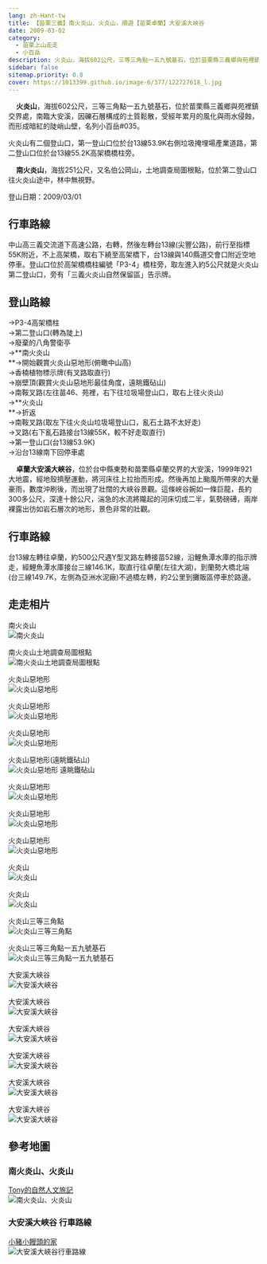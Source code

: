 ```yaml
---
lang: zh-Hant-tw
title: 【苗栗三義】南火炎山、火炎山，順遊【苗栗卓蘭】大安溪大峽谷
date: 2009-03-02
category: 
  - 苗栗上山走走
  - 小百岳
description: 火炎山，海拔602公尺，三等三角點一五九號基石，位於苗栗縣三義鄉與苑裡鎮交界處，南臨大安溪，因礫石層構成的土質鬆散，受經年累月的風化與雨水侵蝕，而形成暗紅的陡峭山壁，名列小百岳#035。 火炎山有二個登山口，第一登山口位於台13線53.9K右側垃圾掩埋場產業道路，第二登山口位於台13線55.2K高架橋橋柱旁。 南火炎山，海拔251公尺，又名伯公岡山，土地調查局圖根點，位於第二登山口往火炎山途中，林中無視野。
sidebar: false
sitemap.priority: 0.8
cover: https://1013399.github.io/image-6/377/122727618_l.jpg
---
```


    **火炎山**，海拔602公尺，三等三角點一五九號基石，位於苗栗縣三義鄉與苑裡鎮交界處，南臨大安溪，因礫石層構成的土質鬆散，受經年累月的風化與雨水侵蝕，而形成暗紅的陡峭山壁，名列小百岳#035。
<!-- more -->

火炎山有二個登山口，第一登山口位於台13線53.9K右側垃圾掩埋場產業道路，第二登山口位於台13線55.2K高架橋橋柱旁。  

    **南火炎山**，海拔251公尺，又名伯公岡山，土地調查局圖根點，位於第二登山口往火炎山途中，林中無視野。

登山日期：2009/03/01

## 行車路線
中山高三義交流道下高速公路，右轉，然後左轉台13線(尖豐公路)，前行至指標55K附近，不上高架橋，取右下繞至高架橋下，台13線與140縣道交會口附近空地停車。登山口位於高架橋橋柱編號「P3-4」橋柱旁，取左進入約5公尺就是火炎山第二登山口，旁有「三義火炎山自然保留區」告示牌。

## 登山路線
→P3-4高架橋柱  
→第二登山口(轉為陡上)  
→廢棄的八角警衛亭  
→**南火炎山  
**→開始觀賞火炎山惡地形(俯瞰中山高)  
→香楠植物標示牌(有叉路取直行)  
→崩壁頂(觀賞火炎山惡地形最佳角度，遠眺鐵砧山)  
→南鞍叉路(左往苗46、苑裡，右下往垃圾場登山口，取右上往火炎山)  
→**火炎山  
**→折返  
→南鞍叉路(取左下往火炎山垃圾場登山口，亂石土路不太好走)  
→叉路(右下亂石路接台13線55K，較不好走取直行)  
→第一登山口(台13線53.9K)  
→沿台13線南下回停車處

    **卓蘭大安溪大峽谷**，位於台中縣東勢和苗栗縣卓蘭交界的大安溪，1999年921大地震，經地殼擠壓運動，將河床往上拉抬而形成。然後再加上颱風所帶來的大量豪雨，數度沖刷後，而出現了壯闊的大峽谷景觀。這條峽谷婉如一條巨龍，長約300多公尺，深達十餘公尺，湍急的水流將隴起的河床切成二半，氣勢磅礡，兩岸裸露出彷如岩石層次的地形，景色非常的壯觀。

## 行車路線
台13線左轉往卓蘭，約500公尺遇Y型叉路左轉接苗52線，沿鯉魚潭水庫的指示牌走，經鯉魚潭水庫接台三線146.1K，取直行往卓蘭(左往大湖)，到蘭勢大橋北端(台三線149.7K，左側為亞洲水泥廠)不過橋左轉，約2公里到攤販區停車於路邊。

## 走走相片
南火炎山  
![南火炎山](https://1013399.github.io/image-6/377/122727577_l.jpg)

南火炎山土地調查局圖根點  
![南火炎山土地調查局圖根點](https://1013399.github.io/image-6/377/122727579_l.jpg)

火炎山惡地形  
![火炎山惡地形](https://1013399.github.io/image-6/377/122727580_l.jpg)

火炎山惡地形  
![火炎山惡地形](https://1013399.github.io/image-6/377/122727582_l.jpg)

火炎山惡地形  
![火炎山惡地形](https://1013399.github.io/image-6/377/122727585_l.jpg)

火炎山惡地形(遠眺鐵砧山)  
![火炎山惡地形 遠眺鐵砧山](https://1013399.github.io/image-6/377/122727587_l.jpg)

火炎山惡地形  
![火炎山惡地形](https://1013399.github.io/image-6/377/122727616_l.jpg)

火炎山惡地形  
![火炎山惡地形](https://1013399.github.io/image-6/377/122727618_l.jpg)

火炎山惡地形  
![火炎山惡地形](https://1013399.github.io/image-6/377/122727620_l.jpg)

火炎山  
![火炎山](https://1013399.github.io/image-6/377/122727640_l.jpg)

火炎山  
![火炎山](https://1013399.github.io/image-6/377/122727670_l.jpg)

火炎山三等三角點  
![火炎山三等三角點](https://1013399.github.io/image-6/377/122727664_l.jpg)

火炎山三等三角點一五九號基石  
![火炎山三等三角點一五九號基石](https://1013399.github.io/image-6/377/122727667_l.jpg)

大安溪大峽谷  
![大安溪大峽谷](https://1013399.github.io/image-6/377/122727688_l.jpg)

大安溪大峽谷  
![大安溪大峽谷](https://1013399.github.io/image-6/377/122727704_l.jpg)

大安溪大峽谷  
![大安溪大峽谷](https://1013399.github.io/image-6/377/122727723_l.jpg)

大安溪大峽谷  
![大安溪大峽谷](https://1013399.github.io/image-6/377/122727780_l.jpg)

大安溪大峽谷  
![大安溪大峽谷](https://1013399.github.io/image-6/377/122727782_l.jpg)

大安溪大峽谷  
![大安溪大峽谷](https://1013399.github.io/image-6/377/122727786_l.jpg)

## 參考地圖

### 南火炎山、火炎山
[Tony的自然人文旅記](http://www.tonyhuang39.com/tony0469/tony0469.html)  
![南火炎山、火炎山](https://1013399.github.io/image-6/377/122727790_l.jpg)

### 大安溪大峽谷 行車路線
[小豬小饅頭的家](http://tw.myblog.yahoo.com/pppyyy49/article?mid=1389&prev=1400&next)  
![大安溪大峽谷行車路線](https://1013399.github.io/image-6/377/122735777_l.jpg)
